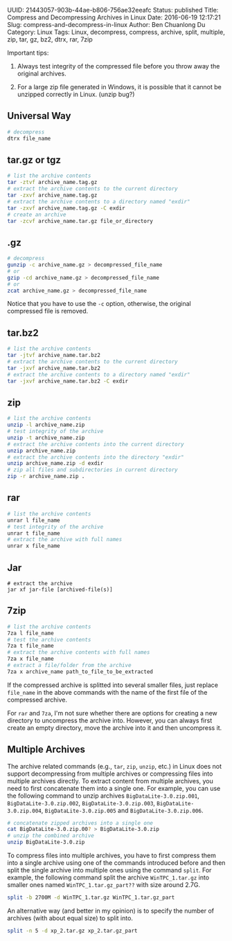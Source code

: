 UUID: 21443057-903b-44ae-b806-756ae32eeafc
Status: published
Title: Compress and Decompressing Archives in Linux
Date: 2016-06-19 12:17:21
Slug: compress-and-decompress-in-linux
Author: Ben Chuanlong Du
Category: Linux
Tags: Linux, decompress, compress, archive, split, multiple, zip, tar, gz, bz2, dtrx, rar, 7zip

Important tips:

1. Always test integrity of the compressed file
before you throw away the original archives.

2. For a large zip file generated in Windows,
it is possible that it cannot be unzipped correctly in Linux.
(unzip bug?)

## Universal Way
```bash
# decompress
dtrx file_name
```

## tar.gz or tgz
```bash
# list the archive contents
tar -ztvf archive_name.tag.gz
# extract the archive contents to the current directory
tar -zxvf archive_name.tag.gz
# extract the archive contents to a directory named "exdir"
tar -zxvf archive_name.tag.gz -C exdir
# create an archive
tar -zcvf archive_name.tar.gz file_or_directory
```

## .gz
```bash
# decompress
gunzip -c archive_name.gz > decompressed_file_name
# or
gzip -cd archive_name.gz > decompressed_file_name
# or
zcat archive_name.gz > decompressed_file_name
```
Notice that you have to use the `-c` option,
otherwise,
the original compressed file is removed.

## tar.bz2
```bash
# list the archive contents
tar -jtvf archive_name.tar.bz2
# extract the archive contents to the current directory
tar -jxvf archive_name.tar.bz2
# extract the archive contents to a directory named "exdir"
tar -jxvf archive_name.tar.bz2 -C exdir
```

## zip
```bash
# list the archive contents
unzip -l archive_name.zip
# test integrity of the archive
unzip -t archive_name.zip
# extract the archive contents into the current directory
unzip archive_name.zip
# extract the archive contents into the directory "exdir"
unzip archive_name.zip -d exdir
# zip all files and subdirectories in current directory
zip -r archive_name.zip .
```

## rar
```bash
# list the archive contents
unrar l file_name
# test integrity of the archive
unrar t file_name
# extract the archive with full names
unrar x file_name
```

## Jar 

```
# extract the archive
jar xf jar-file [archived-file(s)]
```

## 7zip
```bash
# list the archive contents
7za l file_name
# test the archive contents
7za t file_name
# extract the archive contents with full names
7za x file_name
# extract a file/folder from the archive
7za x archive_name path_to_file_to_be_extracted
```
If the compressed archive is splitted into several smaller files,
just replace `file_name` in the above commands
with the name of the first file of the compressed archive.

For `rar` and `7za`,
I'm not sure whether there are options for creating a new directory
to uncompress the archive into.
However, you can always first create an empty directory,
move the archive into it and then uncompress it.

## Multiple Archives
The archive related commands (e.g., `tar`, `zip`, `unzip`, etc.) in Linux
does not support decompressing from multiple archives
or compressing files into multiple archives directly.
To extract content from multiple archives,
you need to first concatenate them into a single one.
For example,
you can use the following command to unzip archives
`BigDataLite-3.0.zip.001`, `BigDataLite-3.0.zip.002`, `BigDataLite-3.0.zip.003`,
`BigDataLite-3.0.zip.004`, `BigDataLite-3.0.zip.005` and `BigDataLite-3.0.zip.006`.
```bash
# concatenate zipped archives into a single one
cat BigDataLite-3.0.zip.00? > BigDataLite-3.0.zip
# unzip the combined archive
unzip BigDataLite-3.0.zip
```
To compress files into multiple archives,
you have to first compress them into a single archive
using one of the commands introduced before
and then split the single archive into multiple ones
using the command `split`.
For example,
the following command split the archive `WinTPC_1.tar.gz`
into smaller ones named `WinTPC_1.tar.gz_part??` with size around 2.7G.
```bash
split -b 2700M -d WinTPC_1.tar.gz WinTPC_1.tar.gz_part
```
An alternative way (and better in my opinion)
is to specify the number of archives (with about equal size) to split into.
```bash
split -n 5 -d xp_2.tar.gz xp_2.tar.gz_part
```
